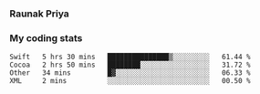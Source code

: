 ### Raunak Priya

### My coding stats

<!--START_SECTION:waka-->
```text
Swift   5 hrs 30 mins   ███████████████▒░░░░░░░░░   61.44 % 
Cocoa   2 hrs 50 mins   ████████░░░░░░░░░░░░░░░░░   31.72 % 
Other   34 mins         █▓░░░░░░░░░░░░░░░░░░░░░░░   06.33 % 
XML     2 mins          ░░░░░░░░░░░░░░░░░░░░░░░░░   00.50 % 
```
<!--END_SECTION:waka-->
